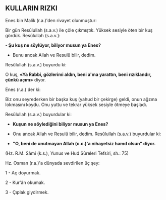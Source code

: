 ## KULLARIN RIZKI

Enes bin Malik (r.a.)'den rivayet olunmuş­tur:

Bir gün Resûlullah (s.a.v.) ile çöle çıkmış­tık. Yüksek sesiyle öten bir kuş gördük. Resûlullah (s.a.v.):

**- Şu kuş ne söylüyor, biliyor musun ya Enes?**
- Bunu ancak Allah ve Resulü bilir, dedim.

Resûlullah (s.a.v.) buyurdu ki:

O kuş, **«Ya Rabbi, gözlerimi aldın, beni a'ma yarattın, beni rızıklandır, çünkü açım»** diyor.

Enes (r.a.) der ki:

Biz onu seyrederken bir başka kuş (yahud bir çekirge) geldi, onun ağzına lokmasını koydu. Onu yuttu ve tekrar yüksek sesiyle ötmeye başladı.

Resûlullah (s.a.v.) buyurdular ki:

-  **Kuşun ne söylediğini biliyor musun ya Enes?**

-  Onu ancak Allah ve Resulü bilir, dedim. Resûlullah (s.a.v.) buyurdular ki:

-  **"O, beni de unutmayan Allah (c.c.)'a ni­hayetsiz hamd olsun" diyor.**

(Hz. R.M. Sâmi (k.s.), Yunus ve Hud Sûreleri Tefsiri, sh.: 75)

Hz. Osman (r.a.)'a dünyada sevdirilen üç şey:

1 - Aç doyurmak.

2 - Kur'ân okumak.

3 - Çıplak giydirmek.
